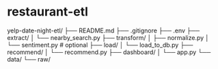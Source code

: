 # restaurant-etl

yelp-date-night-etl/
├── README.md
├── .gitignore
├── .env
├── extract/
│   └── nearby_search.py
├── transform/
│   ├── normalize.py
│   └── sentiment.py   # optional
├── load/
│   └── load_to_db.py
├── recommend/
│   └── recommend.py
├── dashboard/
│   └── app.py
└── data/
    └── raw/